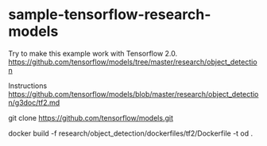 # sample-tensorflow-research-models

Try to make this example work with Tensorflow 2.0.
https://github.com/tensorflow/models/tree/master/research/object_detection

Instructions
https://github.com/tensorflow/models/blob/master/research/object_detection/g3doc/tf2.md

git clone https://github.com/tensorflow/models.git

docker build -f research/object_detection/dockerfiles/tf2/Dockerfile -t od .

